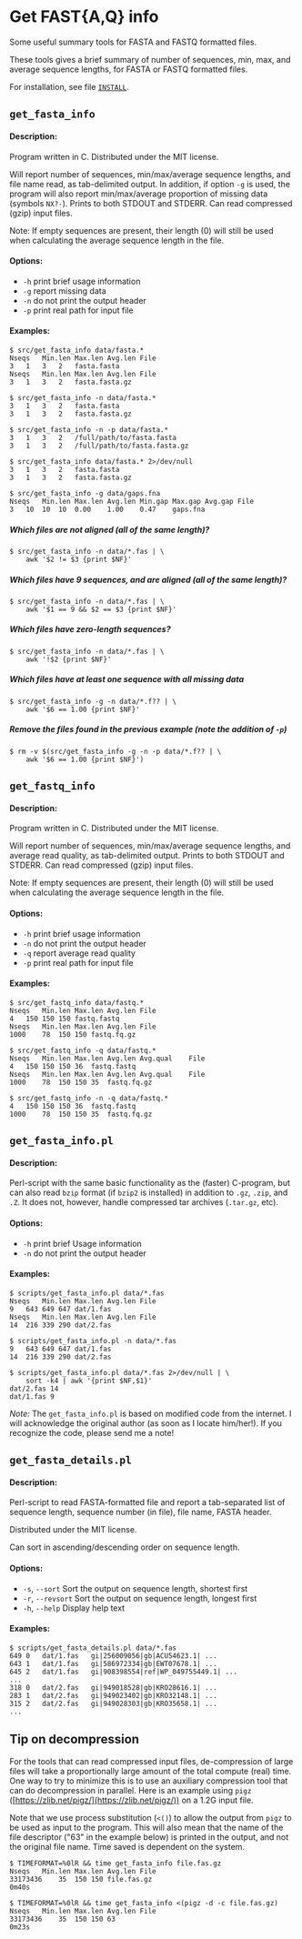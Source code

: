 # Get FAST{A,Q} info

Some useful summary tools for FASTA and FASTQ formatted files.

These tools gives a brief summary of number of sequences, min, max, and average
sequence lengths, for FASTA or FASTQ formatted files.

For installation, see file [`INSTALL`](INSTALL).

## `get_fasta_info`

#### Description:

Program written in C. Distributed under the MIT license.

Will report number of sequences, min/max/average sequence lengths, and file
name read, as tab-delimited output. In addition, if option `-g` is used,
the program will also report min/max/average proportion of missing data
(symbols `NX?-`). Prints to both STDOUT and STDERR. Can read
compressed (gzip) input files.

Note: If empty sequences are present, their length (0) will still be used when
calculating the average sequence length in the file.

#### Options:

- `-h` print brief usage information
- `-g` report missing data
- `-n` do not print the output header
- `-p` print real path for input file

#### Examples:

    $ src/get_fasta_info data/fasta.*
    Nseqs	Min.len	Max.len	Avg.len	File
    3	1	3	2	fasta.fasta
    Nseqs	Min.len	Max.len	Avg.len	File
    3	1	3	2	fasta.fasta.gz

    $ src/get_fasta_info -n data/fasta.*
    3	1	3	2	fasta.fasta
    3	1	3	2	fasta.fasta.gz

    $ src/get_fasta_info -n -p data/fasta.*
    3	1	3	2	/full/path/to/fasta.fasta
    3	1	3	2	/full/path/to/fasta.fasta.gz

    $ src/get_fasta_info data/fasta.* 2>/dev/null
    3	1	3	2	fasta.fasta
    3	1	3	2	fasta.fasta.gz

    $ src/get_fasta_info -g data/gaps.fna
    Nseqs	Min.len	Max.len	Avg.len	Min.gap	Max.gap	Avg.gap	File
    3	10	10	10	0.00	1.00	0.47	gaps.fna

##### Which files are not aligned (all of the same length)?

    $ src/get_fasta_info -n data/*.fas | \
        awk '$2 != $3 {print $NF}'

##### Which files have 9 sequences, and are aligned (all of the same length)?

    $ src/get_fasta_info -n data/*.fas | \
        awk '$1 == 9 && $2 == $3 {print $NF}'

##### Which files have zero-length sequences?

    $ src/get_fasta_info -n data/*.fas | \
        awk '!$2 {print $NF}'

##### Which files have at least one sequence with all missing data

    $ src/get_fasta_info -g -n data/*.f?? | \
        awk '$6 == 1.00 {print $NF}'

##### Remove the files found in the previous example (note the addition of `-p`)

    $ rm -v $(src/get_fasta_info -g -n -p data/*.f?? | \
        awk '$6 == 1.00 {print $NF}')


## `get_fastq_info`

#### Description:

Program written in C. Distributed under the MIT license.

Will report number of sequences, min/max/average sequence
lengths, and average read quality, as tab-delimited output. Prints to both
STDOUT and STDERR. Can read compressed (gzip) input files.

Note: If empty sequences are present, their length (0) will still be used when
calculating the average sequence length in the file.

#### Options:

- `-h` print brief usage information
- `-n` do not print the output header
- `-q` report average read quality
- `-p` print real path for input file

#### Examples:

    $ src/get_fastq_info data/fastq.*
    Nseqs	Min.len	Max.len	Avg.len	File
    4	150	150	150	fastq.fastq
    Nseqs	Min.len	Max.len	Avg.len	File
    1000	78	150	150	fastq.fq.gz

    $ src/get_fastq_info -q data/fastq.*
    Nseqs	Min.len	Max.len	Avg.len	Avg.qual	File
    4	150	150	150	36	fastq.fastq
    Nseqs	Min.len	Max.len	Avg.len	Avg.qual	File
    1000	78	150	150	35	fastq.fq.gz

    $ src/get_fastq_info -n -q data/fastq.*
    4	150	150	150	36	fastq.fastq
    1000	78	150	150	35	fastq.fq.gz

## `get_fasta_info.pl`

#### Description:

Perl-script with the same basic functionality as the (faster) C-program, but
can also read `bzip` format (if `bzip2` is installed) in addition to `.gz`,
`.zip`, and `.Z`. It does not, however, handle compressed tar archives
(`.tar.gz`, etc).

#### Options:

- `-h` print brief Usage information
- `-n` do not print the output header

#### Examples:

    $ scripts/get_fasta_info.pl data/*.fas
    Nseqs	Min.len	Max.len	Avg.len	File
    9	643	649	647	dat/1.fas
    Nseqs	Min.len	Max.len	Avg.len	File
    14	216	339	290	dat/2.fas

    $ scripts/get_fasta_info.pl -n data/*.fas
    9	643	649	647	dat/1.fas
    14	216	339	290	dat/2.fas

    $ scripts/get_fasta_info.pl data/*.fas 2>/dev/null | \
        sort -k4 | awk '{print $NF,$1}'
    dat/2.fas 14
    dat/1.fas 9

*Note:* The `get_fasta_info.pl` is based on modified code from the internet. I
will acknowledge the original author (as soon as I locate him/her!). If you
recognize the code, please send me a note!

## `get_fasta_details.pl`

#### Description:

Perl-script to read FASTA-formatted file and report a tab-separated list of
sequence length, sequence number (in file), file name, FASTA header.

Distributed under the MIT license.

Can sort in ascending/descending order on sequence length.

#### Options:

- `-s`, `--sort`    Sort the output on sequence length, shortest first
- `-r`, `--revsort` Sort the output on sequence length, longest first
- `-h`, `--help`    Display help text

#### Examples:

    $ scripts/get_fasta_details.pl data/*.fas
    649	0	dat/1.fas	gi|256009056|gb|ACU54623.1| ...
    643	1	dat/1.fas	gi|586972334|gb|EWT07678.1| ...
    645	2	dat/1.fas	gi|908398554|ref|WP_049755449.1| ...
    ...
    318	0	dat/2.fas	gi|949018528|gb|KRO28616.1| ...
    283	1	dat/2.fas	gi|949023402|gb|KRO32148.1| ...
    315	2	dat/2.fas	gi|949028303|gb|KRO35658.1| ...
    ...

## Tip on decompression

For the tools that can read compressed input files, de-compression of large
files will take a proportionally large amount of the total compute (real) time.
One way to try to minimize this is to use an auxiliary compression tool that
can do decompression in parallel. Here is an example using `pigz`
([https://zlib.net/pigz/](https://zlib.net/pigz/)) on a 1.2G input file.

Note that we use process substitution (`<()`) to allow the output from `pigz`
to be used as input to the program. This will also mean that the name of the
file descriptor ("63" in the example below) is printed in the output, and not
the original file name. Time saved is dependent on the system.

    $ TIMEFORMAT=%0lR && time get_fasta_info file.fas.gz
    Nseqs	Min.len	Max.len	Avg.len	File
    33173436	35	150	150	file.fas.gz
    0m40s

    $ TIMEFORMAT=%0lR && time get_fasta_info <(pigz -d -c file.fas.gz)
    Nseqs	Min.len	Max.len	Avg.len	File
    33173436	35	150	150	63
    0m23s


